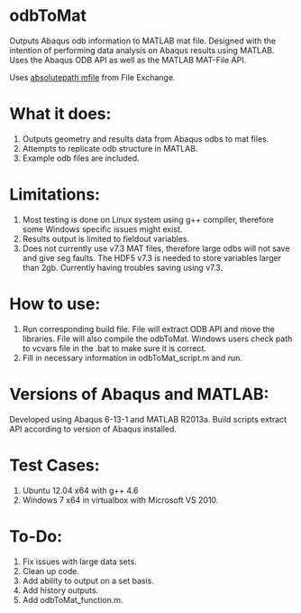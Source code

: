 odbToMat
========

Outputs Abaqus odb information to MATLAB mat file. Designed with the intention of performing data analysis on Abaqus results using MATLAB. Uses the Abaqus ODB API as well as the MATLAB MAT-File API.

Uses [absolutepath mfile](http://www.mathworks.com/matlabcentral/fileexchange/3857-absolutepath-m) from File Exchange.

What it does:
========

1. Outputs geometry and results data from Abaqus odbs to mat files.
2. Attempts to replicate odb structure in MATLAB.
3. Example odb files are included.

Limitations:
=======
1. Most testing is done on Linux system using g++ compiler, therefore some Windows specific issues might exist.
2. Results output is limited to fieldout variables.
3. Does not currently use v7.3 MAT files, therefore large odbs will not save and give seg faults. The HDF5 v7.3 is needed to store variables larger than 2gb. Currently having troubles saving using v7.3.

How to use:
=======
1. Run corresponding build file. File will extract ODB API and move the libraries. File will also compile the odbToMat. Windows users check path to vcvars file in the .bat to make sure it is correct.
2. Fill in necessary information in odbToMat_script.m and run.

Versions of Abaqus and MATLAB:
====================
Developed using Abaqus 6-13-1 and MATLAB R2013a. Build scripts extract API according to version of Abaqus installed.

Test Cases:
===========
1. Ubuntu 12.04 x64 with g++ 4.6
2. Windows 7 x64 in virtualbox with Microsoft VS 2010.

To-Do:
====
1. Fix issues with large data sets.
2. Clean up code.
3. Add ability to output on a set basis.
4. Add history outputs.
5. Add odbToMat_function.m.
